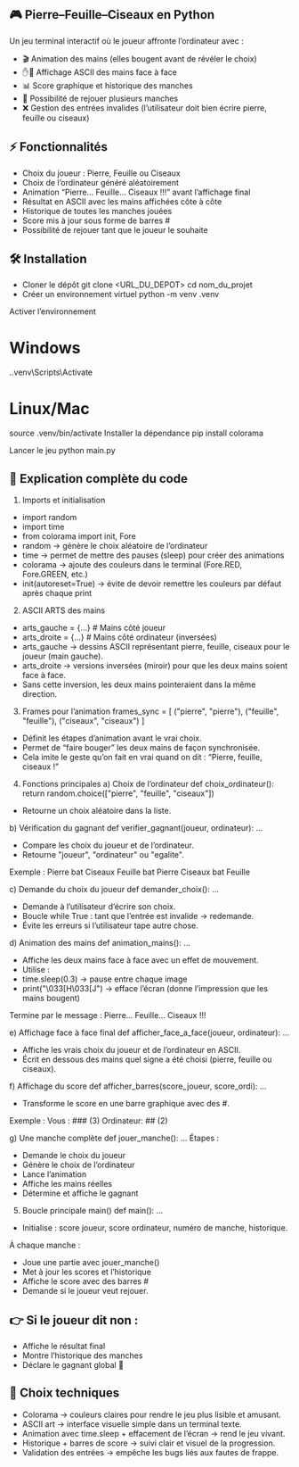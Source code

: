 ## 🎮 Pierre–Feuille–Ciseaux en Python

Un jeu terminal interactif où le joueur affronte l’ordinateur avec :
- 🎬 Animation des mains (elles bougent avant de révéler le choix)
- ✋🤚 Affichage ASCII des mains face à face
- 📊 Score graphique et historique des manches
- 🔄 Possibilité de rejouer plusieurs manches
- ❌ Gestion des entrées invalides (l’utilisateur doit bien écrire pierre, feuille ou ciseaux)

## ⚡ Fonctionnalités
- Choix du joueur : Pierre, Feuille ou Ciseaux
- Choix de l’ordinateur généré aléatoirement
- Animation “Pierre… Feuille… Ciseaux !!!” avant l’affichage final
- Résultat en ASCII avec les mains affichées côte à côte
- Historique de toutes les manches jouées
- Score mis à jour sous forme de barres #
- Possibilité de rejouer tant que le joueur le souhaite

## 🛠️ Installation
- Cloner le dépôt
git clone <URL_DU_DEPOT>
cd nom_du_projet
- Créer un environnement virtuel
python -m venv .venv


Activer l’environnement
# Windows
.\.venv\Scripts\Activate   

# Linux/Mac
source .venv/bin/activate
Installer la dépendance
pip install colorama

Lancer le jeu
python main.py

## 📄 Explication complète du code
1. Imports et initialisation
- import random
- import time
- from colorama import init, Fore
- random → génère le choix aléatoire de l’ordinateur
- time → permet de mettre des pauses (sleep) pour créer des animations
- colorama → ajoute des couleurs dans le terminal (Fore.RED, Fore.GREEN, etc.)
- init(autoreset=True) → évite de devoir remettre les couleurs par défaut après chaque print

2. ASCII ARTS des mains
- arts_gauche = {...}   # Mains côté joueur
- arts_droite = {...}   # Mains côté ordinateur (inversées)
- arts_gauche → dessins ASCII représentant pierre, feuille, ciseaux pour le joueur (main gauche).
- arts_droite → versions inversées (miroir) pour que les deux mains soient face à face.
- Sans cette inversion, les deux mains pointeraient dans la même direction.

3. Frames pour l’animation
frames_sync = [
    ("pierre", "pierre"),
    ("feuille", "feuille"),
    ("ciseaux", "ciseaux")
]
- Définit les étapes d’animation avant le vrai choix.
- Permet de “faire bouger” les deux mains de façon synchronisée.
- Cela imite le geste qu’on fait en vrai quand on dit : “Pierre, feuille, ciseaux !”

4. Fonctions principales
a) Choix de l’ordinateur
def choix_ordinateur():
    return random.choice(["pierre", "feuille", "ciseaux"])
- Retourne un choix aléatoire dans la liste.

b) Vérification du gagnant
def verifier_gagnant(joueur, ordinateur):
    ...
- Compare les choix du joueur et de l’ordinateur.
- Retourne "joueur", "ordinateur" ou "egalite".

Exemple :
Pierre bat Ciseaux
Feuille bat Pierre
Ciseaux bat Feuille

c) Demande du choix du joueur
def demander_choix():
    ...
- Demande à l’utilisateur d’écrire son choix.
- Boucle while True : tant que l’entrée est invalide → redemande.
- Évite les erreurs si l’utilisateur tape autre chose.

d) Animation des mains
def animation_mains():
    ...
- Affiche les deux mains face à face avec un effet de mouvement.
- Utilise :
- time.sleep(0.3) → pause entre chaque image
- print("\033[H\033[J") → efface l’écran (donne l’impression que les mains bougent)

Termine par le message :
Pierre... Feuille... Ciseaux !!!

e) Affichage face à face final
def afficher_face_a_face(joueur, ordinateur):
    ...
- Affiche les vrais choix du joueur et de l’ordinateur en ASCII.
- Écrit en dessous des mains quel signe a été choisi (pierre, feuille ou ciseaux).

f) Affichage du score
def afficher_barres(score_joueur, score_ordi):
    ...
- Transforme le score en une barre graphique avec des #.

Exemple :
Vous      : ### (3)
Ordinateur: ##  (2)

g) Une manche complète
def jouer_manche():
    ...
Étapes :
- Demande le choix du joueur
- Génère le choix de l’ordinateur
- Lance l’animation
- Affiche les mains réelles
- Détermine et affiche le gagnant

5. Boucle principale main()
def main():
    ...
- Initialise : score joueur, score ordinateur, numéro de manche, historique.

À chaque manche :
- Joue une partie avec jouer_manche()
- Met à jour les scores et l’historique
- Affiche le score avec des barres #
- Demande si le joueur veut rejouer.

## 👉 Si le joueur dit non :
- Affiche le résultat final
- Montre l’historique des manches
- Déclare le gagnant global 🎉

## 🎯 Choix techniques
- Colorama → couleurs claires pour rendre le jeu plus lisible et amusant.
- ASCII art → interface visuelle simple dans un terminal texte.
- Animation avec time.sleep + effacement de l’écran → rend le jeu vivant.
- Historique + barres de score → suivi clair et visuel de la progression.
- Validation des entrées → empêche les bugs liés aux fautes de frappe.